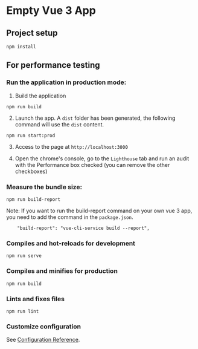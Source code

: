 # Empty Vue 3 App

## Project setup
```
npm install
```

## For performance testing 

### Run the application in production mode:

1) Build the application
```
npm run build
```

2) Launch the app. A `dist` folder has been generated, the following command will use the `dist` content.
```
npm run start:prod
```

3) Access to the page at `http://localhost:3000`

4) Open the chrome's console, go to the `Lighthouse` tab and run an audit with the Performance box checked (you can remove the other checkboxes)

### Measure the bundle size:

```
npm run build-report
```

Note: If you want to run the build-report command on your own vue 3 app, you need to add the command in the `package.json`.
```
    "build-report": "vue-cli-service build --report",
```

### Compiles and hot-reloads for development
```
npm run serve
```

### Compiles and minifies for production
```
npm run build
```

### Lints and fixes files
```
npm run lint
```

### Customize configuration
See [Configuration Reference](https://cli.vuejs.org/config/).